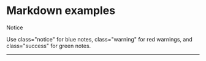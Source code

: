 # Markdown examples 

<aside class="notice">
	Notice 
</aside>

Use class="notice" for blue notes, class="warning" for red warnings, and class="success" for green notes.

<hr class="hr-section-sep">